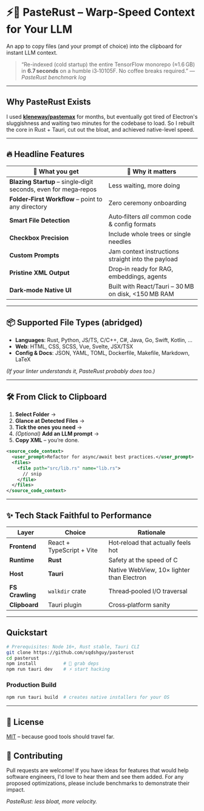 # ⚡️🦀 PasteRust – Warp-Speed Context for Your LLM

An app to copy files (and your prompt of choice) into the clipboard for instant LLM context.

> “Re-indexed (cold startup) the entire TensorFlow monorepo (≈1.6 GB) in **6.7 seconds** on a humble i3‑10105F. No coffee breaks required.” — *PasteRust benchmark log*

---

## Why PasteRust Exists

I used [**kleneway/pastemax**](https://github.com/kleneway/pastemax) for months, but eventually got tired of Electron's sluggishness and waiting two minutes for the codebase to load. So I rebuilt the core in Rust + Tauri, cut out the bloat, and achieved native-level speed.

---

## 🔥 Headline Features

| 🚀 What you get                                                 | 💎 Why it matters                                   |
| --------------------------------------------------------------- | --------------------------------------------------- |
| **Blazing Startup** – single‑digit seconds, even for mega‑repos | Less waiting, more doing                            |
| **Folder‑First Workflow** – point to any directory              | Zero ceremony onboarding                            |
| **Smart File Detection**                                        | Auto‑filters *all* common code & config formats     |
| **Checkbox Precision**                                          | Include whole trees or single needles               |
| **Custom Prompts**                                              | Jam context instructions straight into the payload  |
| **Pristine XML Output**                                         | Drop‑in ready for RAG, embeddings, agents           |
| **Dark‑mode Native UI**                                         | Built with React/Tauri – 30 MB on disk, <150 MB RAM |

---

## 📦 Supported File Types (abridged)

* **Languages**: Rust, Python, JS/TS, C/C++, C#, Java, Go, Swift, Kotlin, …
* **Web**: HTML, CSS, SCSS, Vue, Svelte, JSX/TSX
* **Config & Docs**: JSON, YAML, TOML, Dockerfile, Makefile, Markdown, LaTeX

*(If your linter understands it, PasteRust probably does too.)*

---

## 🛠️ From Click to Clipboard

1. **Select Folder** →
2. **Glance at Detected Files** →
3. **Tick the ones you need** →
4. *(Optional)* **Add an LLM prompt** →
5. **Copy XML** – you’re done.

```xml
<source_code_context>
  <user_prompt>Refactor for async/await best practices.</user_prompt>
  <files>
    <file path="src/lib.rs" name="lib.rs">
      // snip
    </file>
  </files>
</source_code_context>
```

---

## ✨ Tech Stack Faithful to Performance

| Layer           | Choice                    | Rationale                                 |
| --------------- | ------------------------- | ----------------------------------------- |
| **Frontend**    | React + TypeScript + Vite | Hot‑reload that actually feels hot        |
| **Runtime**     | **Rust**                  | Safety at the speed of C                  |
| **Host**        | **Tauri**                 | Native WebView, 10× lighter than Electron |
| **FS Crawling** | `walkdir` crate           | Thread‑pooled I/O traversal               |
| **Clipboard**   | Tauri plugin              | Cross‑platform sanity                     |

---

## Quickstart

```bash
# Prerequisites: Node 16+, Rust stable, Tauri CLI
git clone https://github.com/sqdshguy/pasterust
cd pasterust
npm install          # 🍿 grab deps
npm run tauri dev    # ⚡ start hacking
```

### Production Build

```bash
npm run tauri build  # creates native installers for your OS
```

---

## 🤠 License

[MIT](LICENSE) – because good tools should travel far.

## 🤝 Contributing

Pull requests are welcome! If you have ideas for features that would help software engineers, I'd love to hear them and see them added. For any proposed optimizations, please include benchmarks to demonstrate their impact.


*PasteRust: less bloat, more velocity.*
